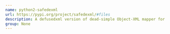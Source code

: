 ```yaml
---
name: python2-safedexml
url: https://pypi.org/project/safedexml/#files
description: A defusedxml version of dead-simple Object-XML mapper for Python.
group: None
---
```

